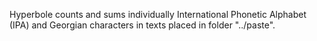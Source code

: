 Hyperbole counts and sums individually International Phonetic Alphabet (IPA) and Georgian characters in texts placed in folder "../paste".